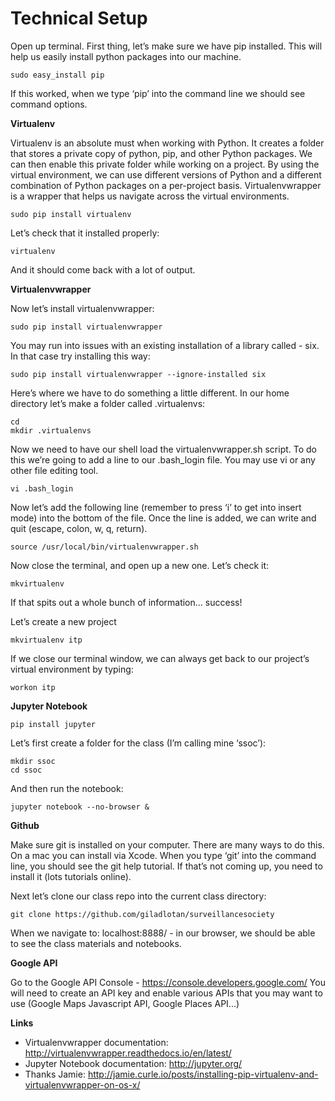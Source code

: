 # Technical Setup

Open up terminal.
First thing, let’s make sure we have pip installed. This will help us easily install python packages into our machine.

```
sudo easy_install pip
```

If this worked, when we type ‘pip’ into the command line we should see command options.

**Virtualenv**

Virtualenv is an absolute must when working with Python. It creates a folder that stores a private copy of python, pip, and other Python packages. We can then enable this private folder while working on a project. By using the virtual environment, we can use different versions of Python and a different combination of Python packages on a per-project basis. Virtualenvwrapper is a wrapper that helps us navigate across the virtual environments.

```
sudo pip install virtualenv
```

Let’s check that it installed properly:

```
virtualenv
```

And it should come back with a lot of output.

**Virtualenvwrapper**

Now let’s install virtualenvwrapper:

```
sudo pip install virtualenvwrapper
```

You may run into issues with an existing installation of a library called - six. In that case try installing this way:

```
sudo pip install virtualenvwrapper --ignore-installed six
```

Here’s where we have to do something a little different. In our home directory let’s make a folder called .virtualenvs:

```
cd
mkdir .virtualenvs
```

Now we need to have our shell load the virtualenvwrapper.sh script. To do this we’re going to add a line to our .bash_login file. You may use vi or any other file editing tool.

```
vi .bash_login
```

Now let’s add the following line (remember to press ‘i’ to get into insert mode) into the bottom of the file. Once the line is added, we can write and quit (escape, colon, w, q, return).

```
source /usr/local/bin/virtualenvwrapper.sh
```

Now close the terminal, and open up a new one. Let’s check it:

```
mkvirtualenv
```

If that spits out a whole bunch of information… success!

Let’s create a new project

```
mkvirtualenv itp
```

If we close our terminal window, we can always get back to our project’s virtual environment by typing:

```
workon itp
```

**Jupyter Notebook**

```
pip install jupyter
```

Let’s first create a folder for the class (I’m calling mine ‘ssoc’):

```
mkdir ssoc
cd ssoc
```

And then run the notebook:

```
jupyter notebook --no-browser &
```


**Github**

Make sure git is installed on your computer. There are many ways to do this. On a mac you can install via Xcode.
When you type ‘git’ into the command line, you should see the git help tutorial. If that’s not coming up, you need to install it (lots tutorials online).

Next let’s clone our class repo into the current class directory:

```
git clone https://github.com/giladlotan/surveillancesociety
```

When we navigate to: localhost:8888/ - in our browser, we should be able to see the class materials and notebooks.


**Google API**

Go to the Google API Console - https://console.developers.google.com/
You will need to create an API key and enable various APIs that you may want to use (Google Maps Javascript API, Google Places API...)


**Links**
- Virtualenvwrapper documentation: http://virtualenvwrapper.readthedocs.io/en/latest/
- Jupyter Notebook documentation: http://jupyter.org/
- Thanks Jamie: http://jamie.curle.io/posts/installing-pip-virtualenv-and-virtualenvwrapper-on-os-x/

